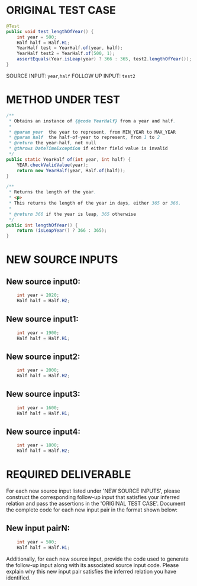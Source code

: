# ORIGINAL TEST CASE
```java
@Test
public void test_lengthOfYear() {
    int year = 500;
    Half half = Half.H1;
    YearHalf test = YearHalf.of(year, half);
    YearHalf test2 = YearHalf.of(500, 1);
    assertEquals(Year.isLeap(year) ? 366 : 365, test2.lengthOfYear());
}

```
SOURCE INPUT: `year`,`half`
FOLLOW UP INPUT: `test2`


# METHOD UNDER TEST
```java
/**
 * Obtains an instance of {@code YearHalf} from a year and half.
 *
 * @param year  the year to represent, from MIN_YEAR to MAX_YEAR
 * @param half  the half-of-year to represent, from 1 to 2
 * @return the year-half, not null
 * @throws DateTimeException if either field value is invalid
 */
public static YearHalf of(int year, int half) {
    YEAR.checkValidValue(year);
    return new YearHalf(year, Half.of(half));
}

/**
 * Returns the length of the year.
 * <p>
 * This returns the length of the year in days, either 365 or 366.
 *
 * @return 366 if the year is leap, 365 otherwise
 */
public int lengthOfYear() {
    return (isLeapYear() ? 366 : 365);
}

```


# NEW SOURCE INPUTS
## New source input0:
```java
    int year = 2020;
    Half half = Half.H2;
```

## New source input1:
```java
    int year = 1900;
    Half half = Half.H1;
```

## New source input2:
```java
    int year = 2000;
    Half half = Half.H2;
```

## New source input3:
```java
    int year = 1600;
    Half half = Half.H1;
```

## New source input4:
```java
    int year = 1800;
    Half half = Half.H2;
```



# REQUIRED DELIVERABLE
For each new source input listed under 'NEW SOURCE INPUTS', please construct the corresponding follow-up input that satisfies your inferred relation and pass the assertions in the 'ORIGINAL TEST CASE'. Document the complete code for each new input pair in the format shown below:
## New input pairN:
```java
    int year = 500;
    Half half = Half.H1;
```

Additionally, for each new source input, provide the code used to generate the follow-up input along with its associated source input code. Please explain why this new input pair satisfies the inferred relation you have identified.